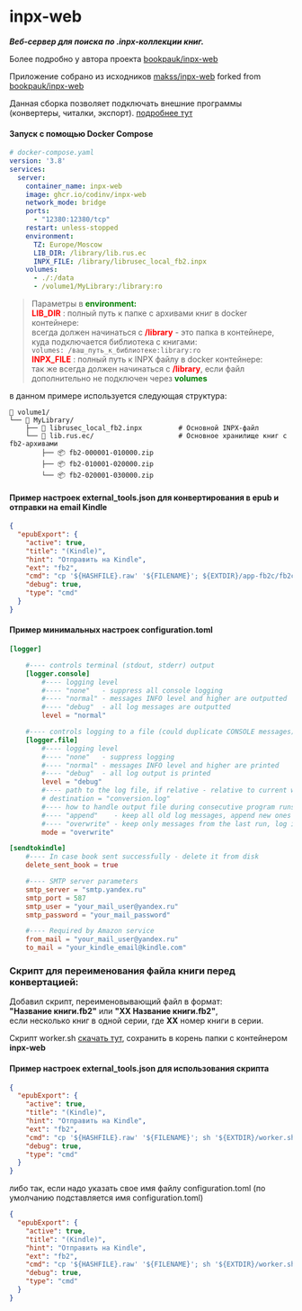 inpx-web
========

***Веб-сервер для поиска по .inpx-коллекции книг.***

Более подробно у автора проекта [bookpauk/inpx-web](https://github.com/bookpauk/inpx-web)

Приложение собрано из исходников [makss/inpx-web](https://github.com/makss/inpx-web) forked from [bookpauk/inpx-web](https://github.com/bookpauk/inpx-web)

Данная сборка позволяет подключать внешние программы (конвертеры, читалки, экспорт). [подробнее тут](https://github.com/makss/inpx-web/tree/feature_external?tab=readme-ov-file#%D0%BF%D0%BE%D0%B4%D0%BA%D0%BB%D1%8E%D1%87%D0%B5%D0%BD%D0%B8%D0%B5-%D0%B2%D0%BD%D0%B5%D1%88%D0%BD%D0%B8%D1%85-%D0%BF%D1%80%D0%BE%D0%B3%D1%80%D0%B0%D0%BC%D0%BC-%D0%BA%D0%BE%D0%BD%D0%B2%D0%B5%D1%80%D1%82%D0%B5%D1%80%D1%8B-%D1%87%D0%B8%D1%82%D0%B0%D0%BB%D0%BA%D0%B8-%D1%8D%D0%BA%D1%81%D0%BF%D0%BE%D1%80%D1%82)

#### Запуск с помощью Docker Compose

```yml
# docker-compose.yaml
version: '3.8'
services:
  server:
    container_name: inpx-web
    image: ghcr.io/codinv/inpx-web
    network_mode: bridge
    ports:
      - "12380:12380/tcp"
    restart: unless-stopped
    environment:
      TZ: Europe/Moscow
      LIB_DIR: /library/lib.rus.ec
      INPX_FILE: /library/librusec_local_fb2.inpx
    volumes:
      - ./:/data
      - /volume1/MyLibrary:/library:ro
```

> Параметры в **<span style="color:green">environment:</span>** \
<span style="color:red">**LIB_DIR**</span> : полный путь к папке с архивами книг в docker контейнере: \
> всегда должен начинаться с <span style="color:red">**/library**</span> - это папка в контейнере, куда подключается библиотека с книгами: \
`volumes: /ваш_путь_к_библиотеке:library:ro`  \
<span style="color:red">**INPX_FILE**</span> : полный путь к INPX файлу в docker контейнере: \
так же всегда должен начинаться с <span style="color:red">**/library**</span>, если файл дополнительно не подключен через **<span style="color:green">volumes</span>**

в данном примере используется следующая структура:

```
📁 volume1/
└── 📂 MyLibrary/
    ├── 📄 librusec_local_fb2.inpx         # Основной INPX-файл
    └── 📂 lib.rus.ec/                     # Основное хранилище книг c fb2-архивами
        ├── 📦 fb2-000001-010000.zip
        ├── 📦 fb2-010001-020000.zip
        └── 📦 fb2-020001-030000.zip
```

#### Пример настроек external_tools.json для конвертирования в epub и отправки на email Kindle

```json
{
  "epubExport": {
    "active": true,
    "title": "(Kindle)",
    "hint": "Отправить на Kindle",
    "ext": "fb2",
    "cmd": "cp '${HASHFILE}.raw' '${FILENAME}'; ${EXTDIR}/app-fb2c/fb2c -c ${EXTDIR}/app-fb2c/configuration.toml convert --to epub --ow --stk --nodirs '${FILENAME}' '${EXTDIR}/app-export'; mv -f conversion.log '${EXTDIR}/log/'; rm -f ./*",
    "debug": true,
    "type": "cmd"
  }
}
```

#### Пример минимальных настроек configuration.toml

```toml
[logger]

	#---- controls terminal (stdout, stderr) output
	[logger.console]
		#---- logging level
		#---- "none"   - suppress all console logging
		#---- "normal" - messages INFO level and higher are outputted
		#---- "debug"  - all log messages are outputted
		level = "normal"

	#---- controls logging to a file (could duplicate CONSOLE messages)
	[logger.file]
		#---- logging level
		#---- "none"   - suppress logging
		#---- "normal" - messages INFO level and higher are printed
		#---- "debug"  - all log output is printed
		level = "debug"
		#---- path to the log file, if relative - relative to current working directory
		# destination = "conversion.log"
		#---- how to handle output file during consecutive program runs
		#---- "append"    - keep all old log messages, append new ones at the end
		#---- "overwrite" - keep only messages from the last run, log is overwritten
		mode = "overwrite"

[sendtokindle]
	#---- In case book sent successfully - delete it from disk
	delete_sent_book = true

	#---- SMTP server parameters
	smtp_server = "smtp.yandex.ru"
	smtp_port = 587
	smtp_user = "your_mail_user@yandex.ru"
	smtp_password = "your_mail_password"

	#---- Required by Amazon service
	from_mail = "your_mail_user@yandex.ru"
	to_mail = "your_kindle_email@kindle.com"
````

### Скрипт для переименования файла книги перед конвертацией:

Добавил скрипт, переименовывающий файл в формат:  
**"Название книги.fb2"** или **"ХХ Название книги.fb2"**,  
если несколько книг в одной серии, где **ХХ** номер книги в серии.

Скрипт worker.sh [скачать тут](https://github.com/codinv/inpx-web/blob/main/build/worker.sh), сохранить в корень папки с контейнером **inpx-web**

#### Пример настроек external_tools.json для использования скрипта

```json
{
  "epubExport": {
    "active": true,
    "title": "(Kindle)",
    "hint": "Отправить на Kindle",
    "ext": "fb2",
    "cmd": "cp '${HASHFILE}.raw' '${FILENAME}'; sh '${EXTDIR}/worker.sh' '${FILENAME}'",
    "debug": true,
    "type": "cmd"
  }
}
```

либо так, если надо указать свое имя файлу configuration.toml (по умолчанию подставляется имя configuration.toml)

```json
{
  "epubExport": {
    "active": true,
    "title": "(Kindle)",
    "hint": "Отправить на Kindle",
    "ext": "fb2",
    "cmd": "cp '${HASHFILE}.raw' '${FILENAME}'; sh '${EXTDIR}/worker.sh' '${FILENAME}' 'my_config.toml'",
    "debug": true,
    "type": "cmd"
  }
}
```